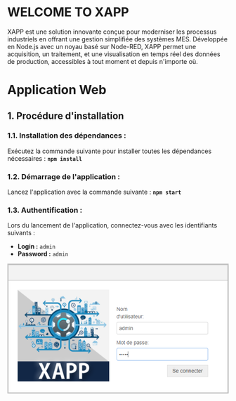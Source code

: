 # WELCOME TO XAPP

XAPP est une solution innovante conçue pour moderniser les processus industriels en offrant une gestion simplifiée des systèmes MES. Développée en Node.js avec un noyau basé sur Node-RED, XAPP permet une acquisition, un traitement, et une visualisation en temps réel des données de production, accessibles à tout moment et depuis n'importe où.




# Application Web
## **1. Procédure d'installation**
### **1.1. Installation des dépendances :**

Exécutez la commande suivante pour installer toutes les dépendances nécessaires : 
**`npm install`**

### **1.2. Démarrage de l'application  :**

Lancez l'application avec la commande suivante : 
**`npm start`**

### **1.3. Authentification  :**

Lors du lancement de l'application, connectez-vous avec les identifiants suivants :
  - **Login :** `admin`
  - **Password :** `admin`

<p align="center">
  <img src="Application Web/XAPP-SERVER-MASTER/Support/Authentification.png" alt="Logo de XAPP">
</p>
